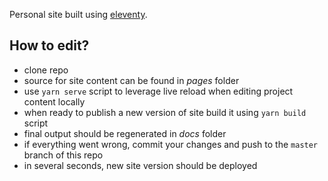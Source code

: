 Personal site built using [eleventy](https://www.11ty.dev/).

## How to edit?
- clone repo
- source for site content can be found in _pages_ folder
- use `yarn serve` script to leverage live reload when editing project content locally
- when ready to publish a new version of site build it using `yarn build` script
- final output should be regenerated in _docs_ folder
- if everything went wrong, commit your changes and push to the `master` branch of this repo
- in several seconds, new site version should be deployed